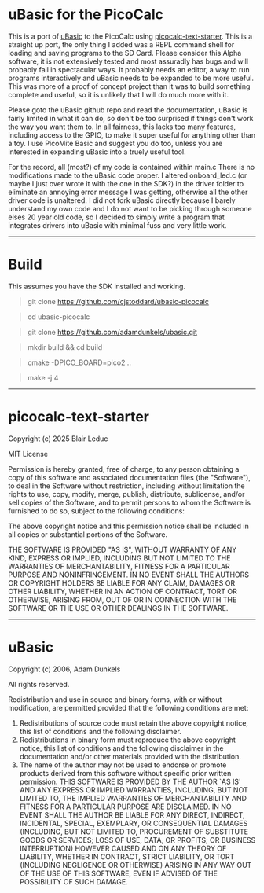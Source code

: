 # uBasic for the PicoCalc

This is a port of [uBasic](https://github.com/adamdunkels/ubasic) to the PicoCalc using [picocalc-text-starter](https://github.com/BlairLeduc/picocalc-text-starter). This is a straight up port, the only thing I added was a REPL command shell for loading and saving programs to the SD Card. Please consider this Alpha software, it is not extensively tested and most assuradly has bugs and will probably fail in spectacular ways. It probably needs an editor, a way to run programs interactively and uBasic needs to be expanded to be more useful. This was more of a proof of concept project than it was to build something complete and useful, so it is unlikely that I will do much more with it.

Please goto the uBasic github repo and read the documentation, uBasic is fairly limited in what it can do, so don't be too surprised if things don't work the way you want them to. In all fairness, this lacks too many features, including access to the GPIO, to make it super useful for anything other than a toy. I use PicoMite Basic and suggest you do too, unless you are interested in expanding uBasic into a truely useful tool.

For the record, all (most?) of my code is contained within main.c There is no modifications made to the uBasic code proper. I altered onboard_led.c (or maybe I just over wrote it with the one in the SDK?) in the driver folder to eliminate an annoying error message I was getting, otherwise all the other driver code is unaltered. I did not fork uBasic directly because I barely understand my own code and I do not want to be picking through someone elses 20 year old code, so I decided to simply write a program that integrates drivers into uBasic with minimal fuss and very little work.

--------------------

# Build

This assumes you have the SDK installed and working.

> git clone https://github.com/cjstoddard/ubasic-picocalc

> cd ubasic-picocalc

> git clone https://github.com/adamdunkels/ubasic.git

> mkdir build && cd build

> cmake -DPICO_BOARD=pico2 ..

> make -j 4

--------------------

# picocalc-text-starter

Copyright (c) 2025 Blair Leduc

MIT License

Permission is hereby granted, free of charge, to any person obtaining a copy
of this software and associated documentation files (the "Software"), to deal
in the Software without restriction, including without limitation the rights
to use, copy, modify, merge, publish, distribute, sublicense, and/or sell
copies of the Software, and to permit persons to whom the Software is
furnished to do so, subject to the following conditions:

The above copyright notice and this permission notice shall be included in all
copies or substantial portions of the Software.

THE SOFTWARE IS PROVIDED "AS IS", WITHOUT WARRANTY OF ANY KIND, EXPRESS OR
IMPLIED, INCLUDING BUT NOT LIMITED TO THE WARRANTIES OF MERCHANTABILITY,
FITNESS FOR A PARTICULAR PURPOSE AND NONINFRINGEMENT. IN NO EVENT SHALL THE
AUTHORS OR COPYRIGHT HOLDERS BE LIABLE FOR ANY CLAIM, DAMAGES OR OTHER
LIABILITY, WHETHER IN AN ACTION OF CONTRACT, TORT OR OTHERWISE, ARISING FROM,
OUT OF OR IN CONNECTION WITH THE SOFTWARE OR THE USE OR OTHER DEALINGS IN THE
SOFTWARE.

--------------------

# uBasic

Copyright (c) 2006, Adam Dunkels

All rights reserved.

Redistribution and use in source and binary forms, with or without 
modification, are permitted provided that the following conditions 
are met: 
1. Redistributions of source code must retain the above copyright 
   notice, this list of conditions and the following disclaimer. 
2. Redistributions in binary form must reproduce the above copyright 
   notice, this list of conditions and the following disclaimer in the 
   documentation and/or other materials provided with the distribution. 
3. The name of the author may not be used to endorse or promote
   products derived from this software without specific prior
   written permission.
THIS SOFTWARE IS PROVIDED BY THE AUTHOR `AS IS' AND ANY EXPRESS
OR IMPLIED WARRANTIES, INCLUDING, BUT NOT LIMITED TO, THE IMPLIED
WARRANTIES OF MERCHANTABILITY AND FITNESS FOR A PARTICULAR PURPOSE
ARE DISCLAIMED.  IN NO EVENT SHALL THE AUTHOR BE LIABLE FOR ANY
DIRECT, INDIRECT, INCIDENTAL, SPECIAL, EXEMPLARY, OR CONSEQUENTIAL
DAMAGES (INCLUDING, BUT NOT LIMITED TO, PROCUREMENT OF SUBSTITUTE
GOODS OR SERVICES; LOSS OF USE, DATA, OR PROFITS; OR BUSINESS
INTERRUPTION) HOWEVER CAUSED AND ON ANY THEORY OF LIABILITY,
WHETHER IN CONTRACT, STRICT LIABILITY, OR TORT (INCLUDING
NEGLIGENCE OR OTHERWISE) ARISING IN ANY WAY OUT OF THE USE OF THIS
SOFTWARE, EVEN IF ADVISED OF THE POSSIBILITY OF SUCH DAMAGE.

